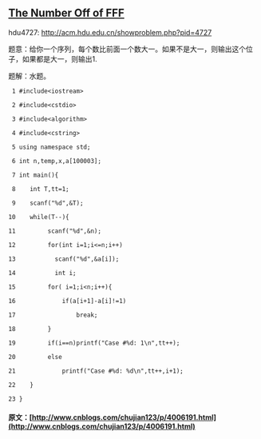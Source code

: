 ##  [ The Number Off of FFF ](http://www.cnblogs.com/chujian123/p/4006191.html)

hdu4727: [ http://acm.hdu.edu.cn/showproblem.php?pid=4727 ](http://acm.hdu.edu.cn/showproblem.php?pid=4727)

题意：给你一个序列，每个数比前面一个数大一。如果不是大一，则输出这个位子，如果都是大一，则输出1. 

题解：水题。 
    
    
     1 #include<iostream>
     2 #include<cstdio>
     3 #include<algorithm>
     4 #include<cstring>
     5 using namespace std;
     6 int n,temp,x,a[100003];
     7 int main(){
     8    int T,tt=1;
     9    scanf("%d",&T);
    10    while(T--){
    11         scanf("%d",&n);
    12         for(int i=1;i<=n;i++)
    13           scanf("%d",&a[i]);
    14           int i;
    15         for( i=1;i<n;i++){
    16             if(a[i+1]-a[i]!=1)
    17                 break;
    18         }
    19         if(i==n)printf("Case #%d: 1\n",tt++);
    20         else
    21             printf("Case #%d: %d\n",tt++,i+1);
    22    }
    23 }
#### 原文：[http://www.cnblogs.com/chujian123/p/4006191.html](http://www.cnblogs.com/chujian123/p/4006191.html)